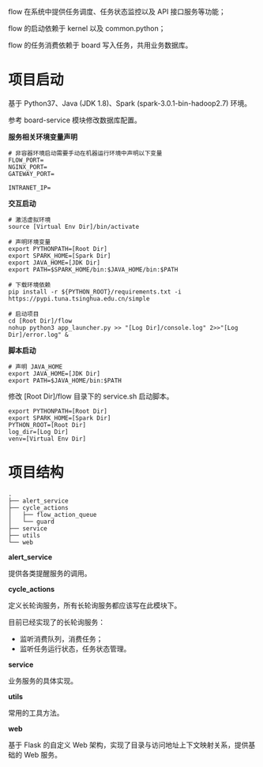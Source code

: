 flow 在系统中提供任务调度、任务状态监控以及 API 接口服务等功能；

flow 的启动依赖于 kernel 以及 common.python；

flow 的任务消费依赖于 board 写入任务，共用业务数据库。

# 项目启动

基于 Python37、Java (JDK 1.8)、Spark (spark-3.0.1-bin-hadoop2.7) 环境。

参考 board-service 模块修改数据库配置。

**服务相关环境变量声明**

```env
# 非容器环境启动需要手动在机器运行环境中声明以下变量
FLOW_PORT=
NGINX_PORT=
GATEWAY_PORT=

INTRANET_IP=
```

**交互启动**

```
# 激活虚拟环境
source [Virtual Env Dir]/bin/activate

# 声明环境变量
export PYTHONPATH=[Root Dir]
export SPARK_HOME=[Spark Dir]
export JAVA_HOME=[JDK Dir]
export PATH=$SPARK_HOME/bin:$JAVA_HOME/bin:$PATH

# 下载环境依赖
pip install -r ${PYTHON_ROOT}/requirements.txt -i https://pypi.tuna.tsinghua.edu.cn/simple

# 启动项目
cd [Root Dir]/flow
nohup python3 app_launcher.py >> "[Log Dir]/console.log" 2>>"[Log Dir]/error.log" &
```

**脚本启动**

```
# 声明 JAVA_HOME
export JAVA_HOME=[JDK Dir]
export PATH=$JAVA_HOME/bin:$PATH
```

修改 [Root Dir]/flow 目录下的 service.sh 启动脚本。

```
export PYTHONPATH=[Root Dir]
export SPARK_HOME=[Spark Dir]
PYTHON_ROOT=[Root Dir]
log_dir=[Log Dir]
venv=[Virtual Env Dir]
```

# 项目结构

```
.
├── alert_service
├── cycle_actions
│   ├── flow_action_queue
│   └── guard
├── service
├── utils
└── web
```

**alert_service**

提供各类提醒服务的调用。

**cycle_actions**

定义长轮询服务，所有长轮询服务都应该写在此模块下。

目前已经实现了的长轮询服务：
- 监听消费队列，消费任务；
- 监听任务运行状态，任务状态管理。

**service**

业务服务的具体实现。

**utils**

常用的工具方法。

**web**

基于 Flask 的自定义 Web 架构，实现了目录与访问地址上下文映射关系，提供基础的 Web 服务。





